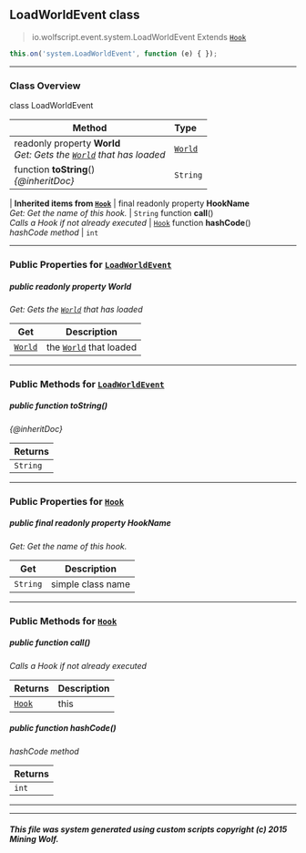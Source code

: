 ## LoadWorldEvent __class__

>io.wolfscript.event.system.LoadWorldEvent
>Extends [`Hook`](../Hook.md)
``` javascript
this.on('system.LoadWorldEvent', function (e) { });
```


---

### Class Overview

class LoadWorldEvent

Method | Type   
--- | :--- 
 readonly property __World__ <br> _Get: Gets the [`World`](../../api/world/World.md) that has loaded_ | [`World`](../../api/world/World.md)
 function __toString__() <br> _{@inheritDoc}_ | `String`
 |
__Inherited items from [`Hook`](../Hook.md)__ |
final readonly property __HookName__ <br> _Get: Get the name of this hook._ | `String`
 function __call__() <br> _Calls a Hook if not already executed_ | [`Hook`](../Hook.md)
 function __hashCode__() <br> _hashCode method_ | `int`





---


### Public Properties for [`LoadWorldEvent`](LoadWorldEvent.md)

##### <a id='world'></a>public  readonly property __World__

_Get: Gets the [`World`](../../api/world/World.md) that has loaded_

Get | Description
--- | --- 
[`World`](../../api/world/World.md) | the [`World`](../../api/world/World.md) that loaded



---

### Public Methods for [`LoadWorldEvent`](LoadWorldEvent.md)

##### <a id='tostring'></a>public  function __toString__()

_{@inheritDoc}_

Returns | 
--- | 
`String` |


---

### Public Properties for [`Hook`](../Hook.md)

##### <a id='hookname'></a>public final readonly property __HookName__

_Get: Get the name of this hook._

Get | Description
--- | --- 
`String` | simple class name



---

### Public Methods for [`Hook`](../Hook.md)

##### <a id='call'></a>public  function __call__()

_Calls a Hook if not already executed_

Returns | Description
--- | --- 
[`Hook`](../Hook.md) | this


##### <a id='hashcode'></a>public  function __hashCode__()

_hashCode method_

Returns | 
--- | 
`int` |


---


---


##### This file was system generated using custom scripts copyright (c) 2015 Mining Wolf.
	

